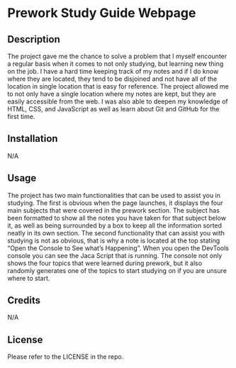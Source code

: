 # Prework Study Guide Webpage

## Description
The project gave me the chance to solve a problem that I myself encounter a regular basis when it comes to not only studying, but learning new thing on the job. I have a hard time keeping track of my notes and if I do know where they are located, they tend to be disjoined and not have all of the location in single location that is easy for reference. The project allowed me to not only have a single location where my notes are kept, but they are easily accessible from the web. I was also able to deepen my knowledge of HTML, CSS, and JavaScript as well as learn about Git and GitHub for the first time.


## Installation

N/A

## Usage

The project has two main functionalities that can be used to assist you in studying. The first is obvious when the page launches, it displays the four main subjects that were covered in the prework section. The subject has been formatted to show all the notes you have taken for that subject below it, as well as being surrounded by a box to keep all the information sorted neatly in its own section. The second functionality that can assist you with studying is not as obvious, that is why a note is located at the top stating “Open the Console to See what’s Happening”. When you open the DevTools console you can see the Jaca Script that is running. The console not only shows the four topics that were learned during prework, but it also randomly generates one of the topics to start studying on if you are unsure where to start. 


## Credits

N/A

## License

Please refer to the LICENSE in the repo.

